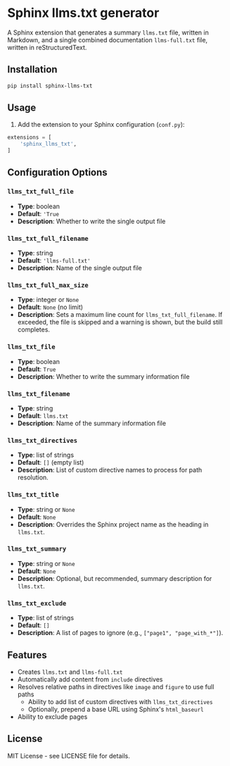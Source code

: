# Sphinx llms.txt generator

A Sphinx extension that generates a summary `llms.txt` file, written in Markdown, and a single combined documentation `llms-full.txt` file, written in reStructuredText.

## Installation

```bash
pip install sphinx-llms-txt
```

## Usage

1. Add the extension to your Sphinx configuration (`conf.py`):

```python
extensions = [
    'sphinx_llms_txt',
]
```

## Configuration Options

### `llms_txt_full_file`

- **Type**: boolean
- **Default**: `'True`
- **Description**: Whether to write the single output file

### `llms_txt_full_filename`

- **Type**: string
- **Default**: `'llms-full.txt'`
- **Description**: Name of the single output file

### `llms_txt_full_max_size`

- **Type**: integer or `None`
- **Default**: `None` (no limit)
- **Description**: Sets a maximum line count for `llms_txt_full_filename`.
  If exceeded, the file is skipped and a warning is shown, but the build still completes.

### `llms_txt_file`

- **Type**: boolean
- **Default**: `True`
- **Description**: Whether to write the summary information file

### `llms_txt_filename`

- **Type**: string
- **Default**: `llms.txt`
- **Description**: Name of the summary information file

### `llms_txt_directives`

- **Type**: list of strings
- **Default**: `[]` (empty list)
- **Description**: List of custom directive names to process for path resolution.

### `llms_txt_title`

- **Type**: string or `None`
- **Default**: `None`
- **Description**: Overrides the Sphinx project name as the heading in `llms.txt`.

### `llms_txt_summary`

- **Type**: string or `None`
- **Default**: `None`
- **Description**: Optional, but recommended, summary description for `llms.txt`.

### `llms_txt_exclude`

- **Type**: list of strings
- **Default**: `[]`
- **Description**: A list of pages to ignore  (e.g., `["page1", "page_with_*"]`).

## Features

- Creates `llms.txt` and `llms-full.txt`
- Automatically add content from `include` directives
- Resolves relative paths in directives like `image` and `figure` to use full paths
  - Ability to add list of custom directives with `llms_txt_directives`
  - Optionally, prepend a base URL using Sphinx's `html_baseurl`
- Ability to exclude pages

## License

MIT License - see LICENSE file for details.
